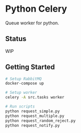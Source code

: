 # Python Celery

Queue worker for python.

## Status

WIP

## Getting Started

```bash
# Setup RabbitMQ
docker-compose up

# Setup worker
celery -A src.tasks worker

# Run scripts
python request_simple.py
python request_multiple.py
python request_random_reject.py
python request_notify.py
```
